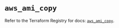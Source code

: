 # `aws_ami_copy`

Refer to the Terraform Registry for docs: [`aws_ami_copy`](https://registry.terraform.io/providers/hashicorp/aws/6.15.0/docs/resources/ami_copy).
